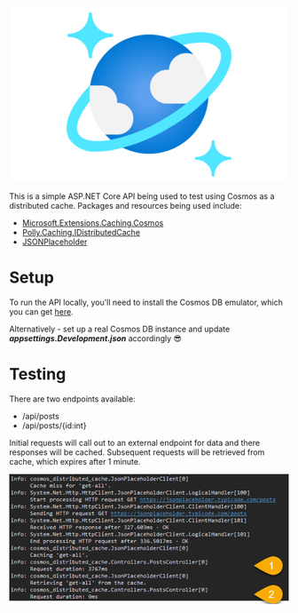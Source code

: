 ![cosmosdb](./img/cosmos.png)

This is a simple ASP.NET Core API being used to test using Cosmos as a distributed cache. Packages and resources being used include:

- [Microsoft.Extensions.Caching.Cosmos](https://github.com/Azure/Microsoft.Extensions.Caching.Cosmos)
- [Polly.Caching.IDistributedCache](https://github.com/App-vNext/Polly.Caching.IDistributedCache)
- [JSONPlaceholder](https://jsonplaceholder.typicode.com/)

# Setup

To run the API locally, you'll need to install the Cosmos DB emulator, which you can get [here](https://docs.microsoft.com/en-us/azure/cosmos-db/local-emulator).

Alternatively - set up a real Cosmos DB instance and update ***appsettings.Development.json*** accordingly :sunglasses:

# Testing

There are two endpoints available:

- /api/posts
- /api/posts/{id:int}

Initial requests will call out to an external endpoint for data and there responses will be cached. Subsequent requests will be retrieved from cache, which expires after 1 minute.

![durations](./img/request-durations.png)